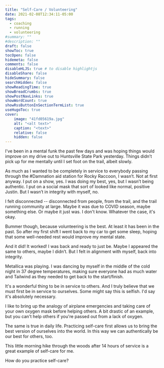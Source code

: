 ```yaml
---
title: "Self-Care / Volunteering"
date: 2021-02-08T12:34:11-05:00
tags:
  - coaching
  - running
  - volunteering
#summary: ""
#description: ""
draft: false
showToc: true
tocOpen: false
hidemeta: false
comments: false
disableHLJS: true # to disable highlightjs
disableShare: false
hideSummary: false
searchHidden: false
showReadingTime: true
showBreadCrumbs: true
showPostNavLinks: true
showWordCount: true
showRssButtonInSectionTermList: true
useHugoToc: true
cover:
    image: "41fd05619a.jpg"
    alt: "<alt text>"
    caption: "<text>"
    relative: false
    hidden: false
---
```


I've been in a mental funk the past few days and was hoping things would improve on my drive out to Huntsville State Park yesterday. Things didn’t pick up for me mentally until I set foot on the trail, albeit slowly.

As much as I wanted to be completely in service to everybody passing through the #Damnation aid station for Rocky Raccoon, I wasn’t. Not at first anyway. I put on a show, yes. I was doing my best, yes, but I wasn’t being authentic. I put on a social mask that sort of looked like normal, positive Justin. But I wasn’t in integrity with myself, no.

I felt disconnected -- disconnected from people, from the trail, and the trail running community at large. Maybe it was due to COVID season, maybe something else. Or maybe it just was. I don't know. Whatever the case, it's okay.

Bummer though, because volunteering is the best. At least it has been in the past. So after my first shift I went back to my car to get some sleep, hoping that some well-needed rest would improve my mental state.

And it did! It worked! I was back and ready to just be. Maybe I appeared the same to others, maybe I didn’t. But I felt in alignment with myself, back into integrity.

Metallica was playing. I was dancing by myself in the middle of the cold night in 37 degree temperatures, making sure everyone had as much water and Tailwind as they needed to get back to the start/finish.

It's a wonderful thing to be in service to others. And I truly believe that we must first be in service to ourselves. Some might say this is selfish. I'd say it's absolutely necessary.

I like to bring up the analogy of airplane emergencies and taking care of your own oxygen mask before helping others. A bit drastic of an example, but you can't help others if you're passed out from a lack of oxygen.

The same is true in daily life. Practicing self-care first allows us to bring the best version of ourselves into the world. In this way we can authentically be our best for others, too.

This little morning hike through the woods after 14 hours of service is a great example of self-care for me.

How do you practice self-care?